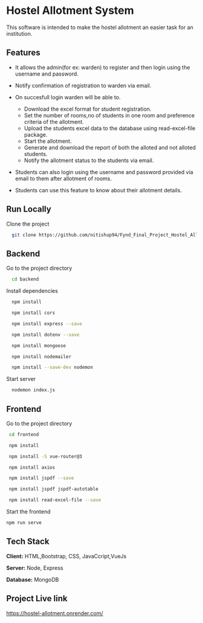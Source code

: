 
# Hostel Allotment System
This software is intended to make the hostel allotment an easier task for 
an institution.



## Features

- It allows the admin(for ex: warden) to register and then login using the username and password.
- Notify confirmation of registration to warden via email.
- On succesfull login warden will be able to.
   - Download the excel format for student registration.
   - Set the number of rooms,no of students in one room and preference criteria of the allotment.
   - Upload the students excel data to the database using read-excel-file package.
   - Start the allotment.
   - Generate and download the report of both the alloted and not alloted students.
   - Notify the allotment status to the students via email.

- Students can also login using the username and password provided via email to them
  after allotment of rooms.
-  Students can use this feature to know about their allotment details.


## Run Locally

Clone the project

```bash
  git clone https://github.com/nitishup94/Fynd_Final_Project_Hostel_Allotment_Sysytem
```

## Backend
Go to the project directory

```bash
  cd backend
```
Install dependencies

```bash
  npm install
```
```bash
  npm install cors
```
```bash
  npm install express --save
```
```bash
  npm install dotenv --save
```
```bash
  npm install mongoose
```
```bash
  npm install nodemailer
```
```bash
  npm install --save-dev nodemon
```
Start server
```bash
  nodemon index.js
```
## Frontend
Go to the project directory

```bash
 cd frontend
```

```bash
 npm install
```
```bash
 npm install -S vue-router@3
```
```bash
 npm install axios
```
```bash
 npm install jspdf --save
```
```bash
 npm install jspdf jspdf-autotable
```
```bash
 npm install read-excel-file --save
```
Start the frontend
```bash
npm run serve
```

## Tech Stack

**Client:** HTML,Bootstrap, CSS, JavaCcript,VueJs

**Server:** Node, Express

**Database:** MongoDB

## Project Live link
https://hostel-allotment.onrender.com/

